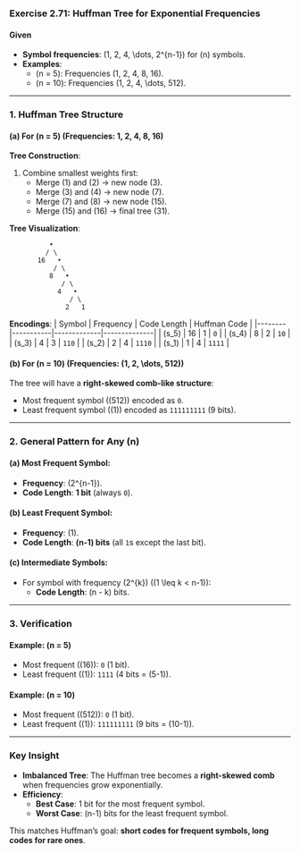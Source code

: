 ### **Exercise 2.71: Huffman Tree for Exponential Frequencies**

#### **Given**
- **Symbol frequencies**: \(1, 2, 4, \dots, 2^{n-1}\) for \(n\) symbols.
- **Examples**:
  - \(n = 5\): Frequencies \(1, 2, 4, 8, 16\).
  - \(n = 10\): Frequencies \(1, 2, 4, \dots, 512\).

---

### **1. Huffman Tree Structure**
#### **(a) For \(n = 5\) (Frequencies: 1, 2, 4, 8, 16)**
**Tree Construction**:
1. Combine smallest weights first:
   - Merge \(1\) and \(2\) → new node \(3\).
   - Merge \(3\) and \(4\) → new node \(7\).
   - Merge \(7\) and \(8\) → new node \(15\).
   - Merge \(15\) and \(16\) → final tree \(31\).

**Tree Visualization**:
```
          •
         / \
       16   •
           / \
          8   •
             / \
            4   •
               / \
              2   1
```
**Encodings**:
| Symbol | Frequency | Code Length | Huffman Code |
|--------|-----------|-------------|--------------|
| \(s_5\) | 16        | 1           | `0`          |
| \(s_4\) | 8         | 2           | `10`         |
| \(s_3\) | 4         | 3           | `110`        |
| \(s_2\) | 2         | 4           | `1110`       |
| \(s_1\) | 1         | 4           | `1111`       |

#### **(b) For \(n = 10\) (Frequencies: \(1, 2, \dots, 512\))**
The tree will have a **right-skewed comb-like structure**:
- Most frequent symbol (\(512\)) encoded as `0`.
- Least frequent symbol (\(1\)) encoded as `111111111` (9 bits).

---

### **2. General Pattern for Any \(n\)**
#### **(a) Most Frequent Symbol**:
- **Frequency**: \(2^{n-1}\).
- **Code Length**: **1 bit** (always `0`).

#### **(b) Least Frequent Symbol**:
- **Frequency**: \(1\).
- **Code Length**: **\(n-1\) bits** (all `1`s except the last bit).

#### **(c) Intermediate Symbols**:
- For symbol with frequency \(2^{k}\) (\(1 \leq k < n-1\)):
  - **Code Length**: \(n - k\) bits.

---

### **3. Verification**
#### **Example: \(n = 5\)**
- Most frequent (\(16\)): `0` (1 bit).
- Least frequent (\(1\)): `1111` (4 bits = \(5-1\)).

#### **Example: \(n = 10\)**
- Most frequent (\(512\)): `0` (1 bit).
- Least frequent (\(1\)): `111111111` (9 bits = \(10-1\)).

---

### **Key Insight**
- **Imbalanced Tree**: The Huffman tree becomes a **right-skewed comb** when frequencies grow exponentially.
- **Efficiency**:
  - **Best Case**: 1 bit for the most frequent symbol.
  - **Worst Case**: \(n-1\) bits for the least frequent symbol.

This matches Huffman’s goal: **short codes for frequent symbols, long codes for rare ones**.
